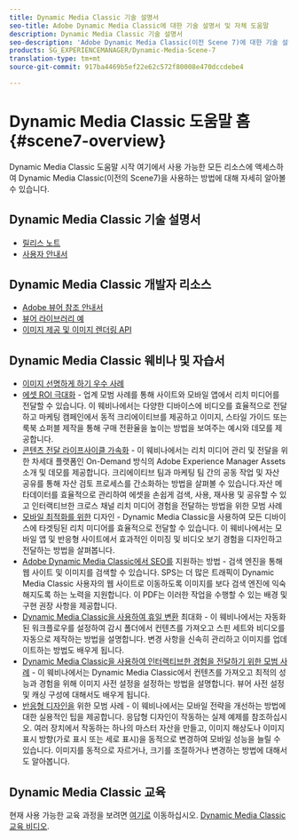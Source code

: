 ```yaml
---
title: Dynamic Media Classic 기술 설명서
seo-title: Adobe Dynamic Media Classic에 대한 기술 설명서 및 자체 도움말
description: Dynamic Media Classic 기술 설명서
seo-description: 'Adobe Dynamic Media Classic(이전 Scene 7)에 대한 기술 설명서, 릴리스 노트 및 자체 도움말 자료 '
products: SG_EXPERIENCEMANAGER/Dynamic-Media-Scene-7
translation-type: tm+mt
source-git-commit: 917ba4469b5ef22e62c572f80008e470dccdebe4

---
```



# Dynamic Media Classic 도움말 홈 {#scene7-overview}

Dynamic Media Classic 도움말 시작 여기에서 사용 가능한 모든 리소스에 액세스하여 Dynamic Media Classic(이전의 Scene7)을 사용하는 방법에 대해 자세히 알아볼 수 있습니다.

## Dynamic Media Classic 기술 설명서

* [릴리스 노트](https://marketing.adobe.com/resources/help/en_US/s7/release_notes/index.html)
* [사용자 안내서](introduction.md)

## Dynamic Media Classic 개발자 리소스

* [Adobe 뷰어 참조 안내서](https://marketing.adobe.com/resources/help/en_US/s7/viewers_ref/index.html)
* [뷰어 라이브러리 예](https://landing.adobe.com/en/na/dynamic-media/ctir-2755/live-demos.html)
* [이미지 제공 및 이미지 렌더링 API](https://marketing.adobe.com/resources/help/en_US/s7/is_ir_api/index.html)

## Dynamic Media Classic 웨비나 및 자습서

* [이미지 선명하게 하기 우수 사례](/help/assets/s7_sharpening_images.pdf)
* [에셋 ROI 극대화](https://adobecustomersuccess.adobeconnect.com/p5ar3hfrrec/?launcher=false&fcsContent=true&pbMode=normal&proto=true) - 업계 모범 사례를 통해 사이트와 모바일 앱에서 리치 미디어를 전달할 수 있습니다. 이 웨비나에서는 다양한 디바이스에 비디오를 효율적으로 전달하고 마케팅 캠페인에서 동적 크리에이티브를 제공하고 이미지, 스타일 가이드 또는 룩북 쇼퍼블 제작을 통해 구매 전환율을 높이는 방법을 보여주는 예시와 데모를 제공합니다.
* [콘텐츠 전달 라이프사이클 가속화](https://adobecustomersuccess.adobeconnect.com/p88ducm9pqv/) - 이 웨비나에서는 리치 미디어 관리 및 전달을 위한 차세대 플랫폼인 On-Demand 방식의 Adobe Experience Manager Assets 소개 및 데모를 제공합니다. 크리에이티브 팀과 마케팅 팀 간의 공동 작업 및 자산 공유를 통해 자산 검토 프로세스를 간소화하는 방법을 살펴볼 수 있습니다.자산 메타데이터를 효율적으로 관리하여 에셋을 손쉽게 검색, 사용, 재사용 및 공유할 수 있고 인터랙티브한 크로스 채널 리치 미디어 경험을 전달하는 방법을 위한 모범 사례
* [모바일 최적화를 위한](https://adobecustomersuccess.adobeconnect.com/p6oqd3wydif/?launcher=false&fcsContent=true&pbMode=normal&proto=true) 디자인 - Dynamic Media Classic을 사용하여 모든 디바이스에 타겟팅된 리치 미디어를 효율적으로 전달할 수 있습니다. 이 웨비나에서는 모바일 앱 및 반응형 사이트에서 효과적인 이미징 및 비디오 보기 경험을 디자인하고 전달하는 방법을 살펴봅니다.
* [Adobe Dynamic Media Classic에서 SEO를](/help/assets/s7_seo.pdf) 지원하는 방법 - 검색 엔진을 통해 웹 사이트 및 이미지를 검색할 수 있습니다. SPS는 더 많은 트래픽이 Dynamic Media Classic 사용자의 웹 사이트로 이동하도록 이미지를 보다 검색 엔진에 익숙해지도록 하는 노력을 지원합니다. 이 PDF는 이러한 작업을 수행할 수 있는 배경 및 구현 권장 사항을 제공합니다.
* [Dynamic Media Classic을 사용하여 휴일 변환](https://adobecustomersuccess.adobeconnect.com/p32n1yr85c9/?proto=true) 최대화 - 이 웨비나에서는 자동화된 워크플로우를 설정하여 감시 폴더에서 컨텐츠를 가져오고 스핀 세트와 비디오를 자동으로 제작하는 방법을 설명합니다. 변경 사항을 신속히 관리하고 이미지를 업데이트하는 방법도 배우게 됩니다.
* [Dynamic Media Classic을 사용하여 인터랙티브한 경험을 전달하기 위한 모범 사례](http://seminars.adobeconnect.com/p7wb8ej3u6d/) - 이 웨비나에서는 Dynamic Media Classic에서 컨텐츠를 가져오고 최적의 성능과 경험을 위해 이미지 사전 설정을 설정하는 방법을 설명합니다. 뷰어 사전 설정 및 캐싱 구성에 대해서도 배우게 됩니다.
* [반응형 디자인을](http://offers.adobe.com/en/na/marketing/landings/_40458_responsive_design_live_on_demand_webinar.html) 위한 모범 사례 - 이 웨비나에서는 모바일 전략을 개선하는 방법에 대한 실용적인 팁을 제공합니다. 응답형 디자인이 작동하는 실제 예제를 참조하십시오. 여러 장치에서 작동하는 하나의 마스터 자산을 만들고, 이미지 해상도나 이미지 표시 방향(가로 표시 또는 세로 표시)을 동적으로 변경하여 모바일 성능을 늘릴 수 있습니다. 이미지를 동적으로 자르거나, 크기를 조절하거나 변경하는 방법에 대해서도 알아봅니다.

## Dynamic Media Classic 교육

현재 사용 가능한 교육 과정을 보려면 [여기로](http://training.adobe.com/training/courses.html#product=adobe-scene7) 이동하십시오.
[Dynamic Media Classic 교육 비디오](https://marketing.adobe.com/resources/help/en_US/s7/training-videos/).
